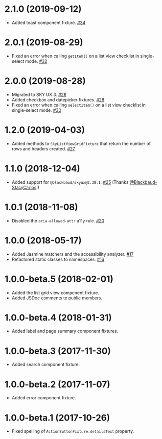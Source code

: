 # 2.1.0 (2019-09-12)

- Added toast component fixture. [#34](https://github.com/blackbaud/skyux-lib-testing/pull/34)

# 2.0.1 (2019-08-29)

- Fixed an error when calling `getItem()` on a list view checklist in single-select mode. [#32](https://github.com/blackbaud/skyux-lib-testing/pull/32)

# 2.0.0 (2019-08-28)

- Migrated to SKY UX 3. [#28](https://github.com/blackbaud/skyux-lib-testing/pull/28)
- Added checkbox and datepicker fixtures. [#28](https://github.com/blackbaud/skyux-lib-testing/pull/28)
- Fixed an error when calling `selectItem()` on a list view checklist in single-select mode. [#30](https://github.com/blackbaud/skyux-lib-testing/pull/30)

# 1.2.0 (2019-04-03)

- Added methods to `SkyListViewGridFixture` that return the number of rows and headers created. [#27](https://github.com/blackbaud/skyux-lib-testing/pull/27)

# 1.1.0 (2018-12-04)

- Added support for `@blackbaud/skyux@2.30.1`. [#25](https://github.com/blackbaud/skyux-lib-testing/pull/25) (Thanks [@Blackbaud-StacyCarlos](https://github.com/Blackbaud-StacyCarlos)!)

# 1.0.1 (2018-11-08)

- Disabled the `aria-allowed-attr` a11y rule. [#20](https://github.com/blackbaud/skyux-lib-testing/pull/20)

# 1.0.0 (2018-05-17)

- Added Jasmine matchers and the accessibility analyzer. [#17](https://github.com/blackbaud/skyux-lib-testing/pull/17)
- Refactored static classes to namespaces. [#16](https://github.com/blackbaud/skyux-lib-testing/pull/16)

# 1.0.0-beta.5 (2018-02-01)

- Added the list grid view component fixture.
- Added JSDoc comments to public members.

# 1.0.0-beta.4 (2018-01-31)

- Added label and page summary component fixtures.

# 1.0.0-beta.3 (2017-11-30)

- Added search component fixture.

# 1.0.0-beta.2 (2017-11-07)

- Added error component fixture.

# 1.0.0-beta.1 (2017-10-26)

- Fixed spelling of `ActionButtonFixture.detailsText` property.
